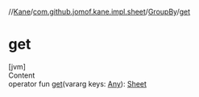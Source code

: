 //[Kane](../../index.md)/[com.github.jomof.kane.impl.sheet](../index.md)/[GroupBy](index.md)/[get](get.md)



# get  
[jvm]  
Content  
operator fun [get](get.md)(vararg keys: [Any](https://kotlinlang.org/api/latest/jvm/stdlib/kotlin/-any/index.html)): [Sheet](../-sheet/index.md)  



